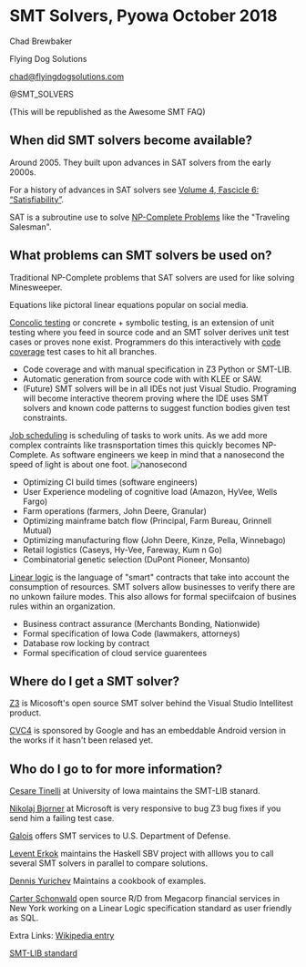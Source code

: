 # SMT Solvers, Pyowa October 2018

Chad Brewbaker

Flying Dog Solutions

chad@flyingdogsolutions.com

@SMT\_SOLVERS

(This will be republished as the Awesome SMT FAQ)


## When did SMT solvers become available?

Around 2005. They built upon advances in SAT solvers from the early 2000s.

For a history of advances in SAT solvers see [Volume 4, Fascicle 6: “Satisfiability”](https://www.amazon.com/Art-Computer-Programming-Fascicle-Satisfiability/dp/0134397606).

SAT is a subroutine use to solve [NP-Complete Problems](https://en.wikipedia.org/wiki/List_of_NP-complete_problems) like the "Traveling Salesman".

  


## What problems can SMT solvers be used on?

Traditional NP-Complete problems that SAT solvers are used for like solving Minesweeper.

Equations like pictoral linear equations popular on social media. 

[Concolic testing](https://en.wikipedia.org/wiki/Concolic_testing) or concrete + symbolic testing, is an extension of unit testing where you feed in source code and an SMT solver derives unit test cases or proves none exist. Programmers do this interactively with [code coverage](https://en.wikipedia.org/wiki/Code_coverage) test cases to hit all branches.

* Code coverage and with manual specification in Z3 Python or SMT-LIB.
* Automatic generation from source code with with KLEE or SAW.
* (Future) SMT solvers will be in all IDEs not just Visual Studio. Programing will become interactive theorem proving where the IDE uses SMT solvers and known code patterns to suggest function bodies given test constraints.

[Job scheduling](https://en.wikipedia.org/wiki/Job_shop_scheduling) is scheduling of tasks to work units. As we add more complex contraints like trasnsportation times this quickly becomes NP-Complete. As software engineers we keep in mind that a nanosecond the speed of light is about one foot. ![nanosecond](http://ids.si.edu/ids/deliveryService?id=NMAH-AHB2011q00082)

* Optimizing CI build times (software engineers)
* User Experience modeling of cognitive load (Amazon, HyVee, Wells Fargo)
* Farm operations (farmers, John Deere, Granular)
* Optimizing mainframe batch flow (Principal, Farm Bureau, Grinnell Mutual)
* Optimizing manufacturing flow (John Deere, Kinze, Pella, Winnebago)
* Retail logistics (Caseys, Hy-Vee, Fareway, Kum n Go)
* Combinatorial genetic selection (DuPont Pioneer, Monsanto)    


[Linear logic](http://girard.perso.math.cnrs.fr/Synsem.pdf) is the language of "smart" contracts that take into account the consumption of resources. SMT solvers allow businesses to verify there are no unkown failure modes. This also allows for formal speciifcaion of busines rules within an organization.

* Business contract assurance (Merchants Bonding, Nationwide)
* Formal specification of Iowa Code (lawmakers, attorneys)
* Database row locking by contract
* Formal specification of cloud service guarentees

## Where do I get a SMT solver?
[Z3](https://github.com/Z3Prover/z3) is Micosoft's open source SMT solver behind the Visual Studio Intellitest product.

[CVC4](https://cvc4.cs.stanford.edu/web/) is sponsored by Google and has an embeddable Android version in the works if it hasn't been relased yet.

## Who do I go to for more information?
[Cesare Tinelli](http://homepage.cs.uiowa.edu/~tinelli/) at University of Iowa maintains the SMT-LIB stanard. 

[Nikolaj Bjorner](https://github.com/Z3Prover/z3test) at Microsoft is very responsive to bug Z3 bug fixes if you send him a failing test case.

[Galois](https://saw.galois.com) offers SMT services to U.S. Department of Defense.

[Levent Erkok](https://github.com/leventerkok) maintains the Haskell SBV project with alllows you to call several SMT solvers in parallel to compare solutions.

[Dennis Yurichev](https://yurichev.com/writings/SAT_SMT_by_example.pdf) Maintains a cookbook of examples. 

[Carter Schonwald](https://github.com/cartazio) open source R/D from Megacorp financial services in New York working on a Linear Logic specification standard as user friendly as SQL. 


Extra Links:
[Wikipedia entry](https://en.wikipedia.org/wiki/Satisfiability_modulo_theories)

[SMT-LIB standard](http://smtlib.cs.uiowa.edu)

